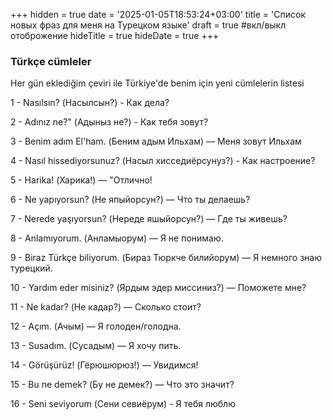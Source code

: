 +++
hidden = true
date = '2025-01-05T18:53:24+03:00'
title = 'Список новых фраз для меня на Турецком языке'
draft = true  #вкл/выкл отоброжение
hideTitle = true 
hideDate = true
+++

### Türkçe cümleler 

Her gün eklediğim çeviri ile Türkiye'de benim için yeni cümlelerin listesi

1 - Nasılsın? (Насылсын?) - Как дела?

2 - Adınız ne?" (Адыныз не?) - Как тебя зовут?

3 - Benim adım El'ham. (Беним адым Ильхам) — Меня зовут Ильхам

4 - Nasıl hissediyorsunuz? (Насыл хисседиёрсунуз?) - Как настроение?

5 - Harika! (Харика!) — "Отлично!

6 - Ne yapıyorsun? (Не япыйорсун?) — Что ты делаешь?

7 - Nerede yaşıyorsun? (Нереде яшыйорсун?) — Где ты живешь?

8 - Anlamıyorum. (Анламыорум) — Я не понимаю.

9 - Biraz Türkçe biliyorum. (Бираз Тюркче билийорум) — Я немного знаю турецкий.

10 - Yardım eder misiniz? (Ярдым эдер миссиниз?) — Поможете мне?

11 - Ne kadar? (Не кадар?) — Сколько стоит?

12 - Açım. (Ачым) — Я голоден/голодна.

13 - Susadım. (Сусадым) — Я хочу пить.

14 - Görüşürüz! (Гёрюшюрюз!) — Увидимся!

15 - Bu ne demek? (Бу не демек?) — Что это значит?

16 - Seni seviyorum (Сени севиёрум) - Я тебя люблю

